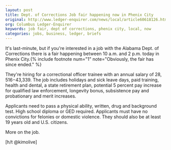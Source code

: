 ```yaml
---
layout: post
title: Dept. of Corrections Job fair happening now in Phenix City
original: http://www.ledger-enquirer.com/news/local/article60618126.html
org: Columbus Ledger-Enquirer
keywords: job fair, dept of corrections, phenix city, local, now
categories: jobs, business, ledger, briefs
---
```


It's last-minute, but if you're interested in a job with the Alabama Dept. of Corrections there is a fair happening between 10 a.m. and 2 p.m. today in Phenix City.{% include footnote num="1" note="Obviously, the fair has since ended." %}

<!--break-->

They're hiring for a correctional officer trainee with an annual salary of $28,516-$43,339. The job includes holidays and sick leave days, paid training, health and dental, a state retirement plan, potential 5 percent pay increase for qualified law enforcement, longevity bonus, subsistence pay and probationary and merit increases.

Applicants need to pass a physical ability, written, drug and background test. High school diploma or GED required. Applicants must have no convictions for felonies or domestic violence. They should also be at least 19 years old and U.S. citizens.

More on the job.

[h/t @kimolive]